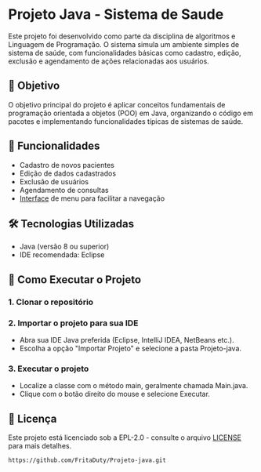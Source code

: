 # Projeto Java - Sistema de Saude 

Este projeto foi desenvolvido como parte da disciplina de algoritmos e Linguagem de Programação. O sistema simula um ambiente simples de sistema de saúde, com funcionalidades básicas como cadastro, edição, exclusão e agendamento de ações relacionadas aos usuários.

## 📌 Objetivo

O objetivo principal do projeto é aplicar conceitos fundamentais de programação orientada a objetos (POO) em Java, organizando o código em pacotes e implementando funcionalidades típicas de sistemas de saúde.

## 🔧 Funcionalidades

- Cadastro de novos pacientes 
- Edição de dados cadastrados
- Exclusão de usuários
- Agendamento de consultas
- [Interface](Interface.md) de menu para facilitar a navegação

## 🛠️ Tecnologias Utilizadas

- Java (versão 8 ou superior)
- IDE recomendada: Eclipse

## 🚀 Como Executar o Projeto

### 1. Clonar o repositório

### 2. Importar o projeto para sua IDE

- Abra sua IDE Java preferida (Eclipse, IntelliJ IDEA, NetBeans etc.).
- Escolha a opção "Importar Projeto" e selecione a pasta Projeto-java.

### 3. Executar o projeto
- Localize a classe com o método main, geralmente chamada Main.java.
- Clique com o botão direito do mouse e selecione Executar.

## 📝 Licença

Este projeto está licenciado sob a EPL-2.0 - consulte o arquivo [LICENSE](LICENSE) para mais detalhes.

```bash
https://github.com/FritaDuty/Projeto-java.git

